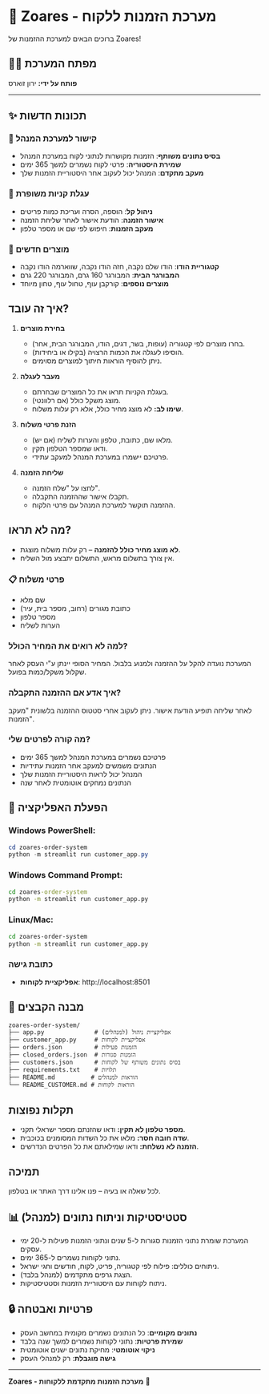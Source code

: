 # 🛒 Zoares - מערכת הזמנות ללקוח

ברוכים הבאים למערכת ההזמנות של Zoares!

## 👨‍💻 מפתח המערכת
**פותח על ידי:** ירון זוארס

---

## ✨ תכונות חדשות

### 🔗 קישור למערכת המנהל
- **בסיס נתונים משותף**: הזמנות מקושרות לנתוני לקוח במערכת המנהל
- **שמירת היסטוריה**: פרטי לקוח נשמרים למשך 365 ימים
- **מעקב מתקדם**: המנהל יכול לעקוב אחר היסטוריית הזמנות שלך

### 🛒 עגלת קניות משופרת
- **ניהול קל**: הוספה, הסרה ועריכת כמות פריטים
- **אישור הזמנה**: הודעת אישור לאחר שליחת הזמנה
- **מעקב הזמנות**: חיפוש לפי שם או מספר טלפון

### 🍗 מוצרים חדשים
- **קטגוריית הודו**: הודו שלם נקבה, חזה הודו נקבה, שווארמה הודו נקבה
- **המבורגר הבית**: המבורגר 160 גרם, המבורגר 220 גרם
- **מוצרים נוספים**: קורקבן עוף, טחול עוף, טחון מיוחד

## איך זה עובד?

1. **בחירת מוצרים**
   - בחרו מוצרים לפי קטגוריה (עופות, בשר, דגים, הודו, המבורגר הבית, אחר).
   - הוסיפו לעגלה את הכמות הרצויה (בקילו או ביחידות).
   - ניתן להוסיף הוראות חיתוך למוצרים מסוימים.

2. **מעבר לעגלה**
   - בעגלת הקניות תראו את כל המוצרים שבחרתם.
   - מוצג משקל כולל (אם רלוונטי).
   - **שימו לב:** לא מוצג מחיר כולל, אלא רק עלות משלוח.

3. **הזנת פרטי משלוח**
   - מלאו שם, כתובת, טלפון והערות לשליח (אם יש).
   - ודאו שמספר הטלפון תקין.
   - פרטיכם יישמרו במערכת המנהל למעקב עתידי.

4. **שליחת הזמנה**
   - לחצו על "שלח הזמנה".
   - תקבלו אישור שההזמנה התקבלה.
   - ההזמנה תוקשר למערכת המנהל עם פרטי הלקוח.

## מה לא תראו?
- **לא מוצג מחיר כולל להזמנה** – רק עלות משלוח מוצגת.
- אין צורך בתשלום מראש, התשלום יתבצע מול השליח.

### 📋 פרטי משלוח
- שם מלא
- כתובת מגורים (רחוב, מספר בית, עיר)
- מספר טלפון
- הערות לשליח

### למה לא רואים את המחיר הכולל?
המערכת נועדה להקל על ההזמנה ולמנוע בלבול. המחיר הסופי יינתן ע"י העסק לאחר שקלול משקל/כמות בפועל.

### איך אדע אם ההזמנה התקבלה?
לאחר שליחה תופיע הודעת אישור. ניתן לעקוב אחרי סטטוס ההזמנה בלשונית "מעקב הזמנות".

### מה קורה לפרטים שלי?
- פרטיכם נשמרים במערכת המנהל למשך 365 ימים
- הנתונים משמשים למעקב אחר הזמנות עתידיות
- המנהל יכול לראות היסטוריית הזמנות שלך
- הנתונים נמחקים אוטומטית לאחר שנה

## 🚀 הפעלת האפליקציה

### Windows PowerShell:
```powershell
cd zoares-order-system
python -m streamlit run customer_app.py
```

### Windows Command Prompt:
```cmd
cd zoares-order-system
python -m streamlit run customer_app.py
```

### Linux/Mac:
```bash
cd zoares-order-system
python -m streamlit run customer_app.py
```

### כתובת גישה
- **אפליקציית לקוחות**: http://localhost:8501

## 📁 מבנה הקבצים
```
zoares-order-system/
├── app.py              # אפליקציית ניהול (למנהלים)
├── customer_app.py     # אפליקציית לקוחות
├── orders.json         # הזמנות פעילות
├── closed_orders.json  # הזמנות סגורות
├── customers.json      # בסיס נתונים משותף של לקוחות
├── requirements.txt    # תלויות
├── README.md          # הוראות למנהלים
└── README_CUSTOMER.md # הוראות לקוחות
```

## תקלות נפוצות
- **מספר טלפון לא תקין:** ודאו שהזנתם מספר ישראלי תקני.
- **שדה חובה חסר:** מלאו את כל השדות המסומנים בכוכבית.
- **הזמנה לא נשלחת:** ודאו שמילאתם את כל הפרטים הנדרשים.

## תמיכה
לכל שאלה או בעיה – פנו אלינו דרך האתר או בטלפון.

## 📊 סטטיסטיקות וניתוח נתונים (למנהל)
- המערכת שומרת נתוני הזמנות סגורות ל-5 שנים ונתוני הזמנות פעילות ל-20 ימי עסקים.
- נתוני לקוחות נשמרים ל-365 ימים.
- ניתוחים כוללים: פילוח לפי קטגוריה, פריט, לקוח, חודשים וחגי ישראל.
- הצגת גרפים מתקדמים (למנהל בלבד).
- ניתוח לקוחות עם היסטוריית הזמנות וסטטיסטיקות.

## 🔒 פרטיות ואבטחה
- **נתונים מקומיים**: כל הנתונים נשמרים מקומית במחשב העסק
- **שמירת פרטיות**: נתוני לקוחות נשמרים למשך שנה בלבד
- **ניקוי אוטומטי**: מחיקת נתונים ישנים אוטומטית
- **גישה מוגבלת**: רק למנהלי העסק

---

**Zoares - מערכת הזמנות מתקדמת ללקוחות** 🛒
